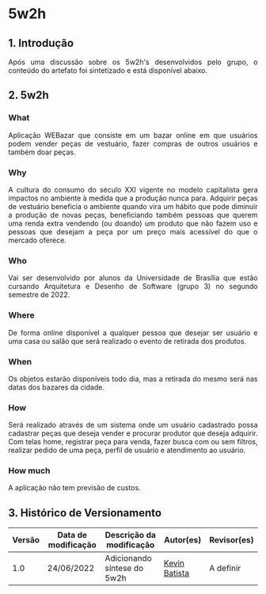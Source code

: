 # 5w2h

## 1. Introdução
<p align="justify">
  Após uma discussão sobre os 5w2h's desenvolvidos pelo grupo, o conteúdo do artefato foi sintetizado e está disponível abaixo.
</p>

## 2. 5w2h

### What
<p align="justify">
Aplicação WEBazar que consiste em um bazar online em que usuários podem vender peças de vestuário, fazer compras de outros usuários e também doar peças.
</p>

### Why
<p align="justify">
A cultura do consumo do século XXI vigente no modelo capitalista gera impactos no ambiente à medida que a produção nunca para. Adquirir peças de vestuário beneficia o ambiente quando vira um hábito que pode diminuir a produção de novas peças, beneficiando também pessoas que querem uma renda extra vendendo (ou doando) um produto que não fazem uso e pessoas que desejam a peça por um preço mais acessível do que o mercado oferece. 
</p>

### Who
<p align="justify">
Vai ser desenvolvido por alunos da Universidade de Brasília que estão cursando Arquitetura e Desenho de Software (grupo 3)  no segundo semestre de 2022.
</p>

### Where
<p align="justify">
De forma online disponível a qualquer pessoa que desejar ser usuário e uma casa ou salão que será realizado o evento de retirada dos produtos.
</p>

### When
<p align="justify">
Os objetos estarão disponíveis todo dia, mas a retirada do mesmo será nas datas dos bazares da cidade.
</p>

### How
<p align="justify">
Será realizado através de um sistema onde um usuário cadastrado possa cadastrar peças que deseja vender e procurar produtor que deseja adquirir. Com telas home, registrar peça para venda, fazer busca com ou sem filtros, realizar pedido de uma peça, perfil de usuário e atendimento ao usuário.
</p>

### How much
<p align="justify">
A aplicação não tem previsão de custos.
</p>

## 3. Histórico de Versionamento

|Versão|Data de modificação|Descrição da modificação|Autor(es)|Revisor(es)|
|-|-|-|-|-|
|1.0|24/06/2022|Adicionando síntese do 5w2h|[Kevin Batista](https://github.com/k3vin-batista)|A definir|